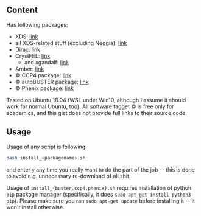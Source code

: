 ## Content

Has following packages:

  - XDS: [link](https://strucbio.biologie.uni-konstanz.de/xdswiki/index.php/Installation)
  - all XDS-related stuff (excluding Neggia): [link](https://strucbio.biologie.uni-konstanz.de/xdswiki/index.php/Installation)
  - Dirax: [link](https://strucbio.biologie.uni-konstanz.de/xdswiki/index.php/Installation)
  - CrystFEL: [link](http://www.desy.de/~twhite/crystfel/install.html)
  	- and xgandalf: [link](https://stash.desy.de/users/gevorkov/repos/xgandalf/browse)
  - Amber: [link](https://ambermd.org/Installation.php)
  - :copyright: CCP4 package: [link](http://www.ccp4.ac.uk/download/#os=linux)
  - :copyright: autoBUSTER package: [link](https://www.globalphasing.com/buster/manual/autobuster/manual/autoBUSTER2.html)
  - :copyright: Phenix package: [link](https://www.phenix-online.org/download/)
 
Tested on Ubuntu 18.04 (WSL under Win10, although I assume it should work for normal Ubuntu, too).
All software tagget :copyright: is free only for academics, and this gist does not provide full links to their source code.

## Usage
Usage of any script is following:

```bash
bash install_<packagename>.sh
```
and enter `y` any time you really want to do the part of the job -- this is done to avoid e.g. unnecessary re-download of all shit.

Usage of `install_{buster,ccp4,phenix}.sh` requires installation of python `pip` package manager (specifically, it does `sudo apt-get install python3-pip`). Please make sure you ran `sudo apt-get update` before installing it -- it won't install otherwise.